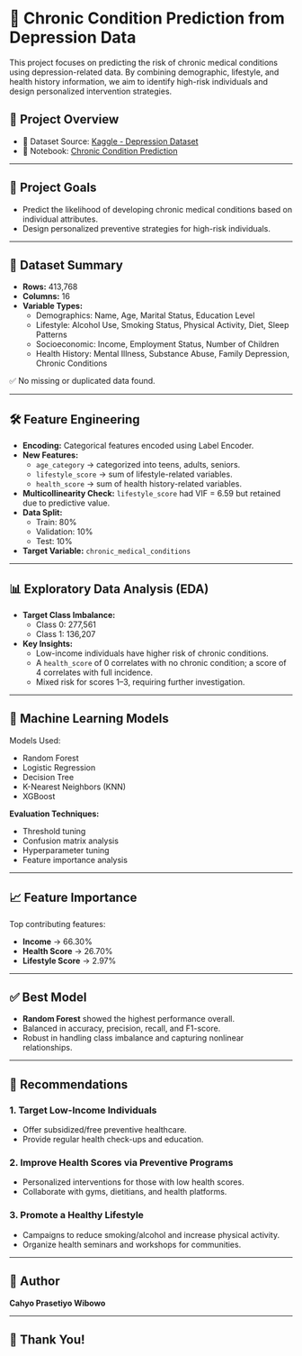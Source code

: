 # 🧠 Chronic Condition Prediction from Depression Data

This project focuses on predicting the risk of chronic medical conditions using depression-related data. By combining demographic, lifestyle, and health history information, we aim to identify high-risk individuals and design personalized intervention strategies.

## 📌 Project Overview

- 📂 Dataset Source: [Kaggle - Depression Dataset](https://www.kaggle.com/datasets/anthonytherrien/depression-dataset/data)
- 📓 Notebook: [Chronic Condition Prediction](https://github.com/Cahyopw15/CahyoPrasetiyoWibowo-Project-Portfolio/blob/main/Project%20Data%20Science/Chronic%20Condition%20Prediction/Notebook/Notebook%20Depresion%20Classifcation.ipynb)

---

## 🎯 Project Goals

- Predict the likelihood of developing chronic medical conditions based on individual attributes.
- Design personalized preventive strategies for high-risk individuals.

---

## 🧠 Dataset Summary

- **Rows:** 413,768
- **Columns:** 16
- **Variable Types:**
  - Demographics: Name, Age, Marital Status, Education Level
  - Lifestyle: Alcohol Use, Smoking Status, Physical Activity, Diet, Sleep Patterns
  - Socioeconomic: Income, Employment Status, Number of Children
  - Health History: Mental Illness, Substance Abuse, Family Depression, Chronic Conditions

✅ No missing or duplicated data found.

---

## 🛠 Feature Engineering

- **Encoding:** Categorical features encoded using Label Encoder.
- **New Features:**
  - `age_category` → categorized into teens, adults, seniors.
  - `lifestyle_score` → sum of lifestyle-related variables.
  - `health_score` → sum of health history-related variables.
- **Multicollinearity Check:** `lifestyle_score` had VIF = 6.59 but retained due to predictive value.
- **Data Split:** 
  - Train: 80%
  - Validation: 10%
  - Test: 10%
- **Target Variable:** `chronic_medical_conditions`

---

## 📊 Exploratory Data Analysis (EDA)

- **Target Class Imbalance:**  
  - Class 0: 277,561  
  - Class 1: 136,207
- **Key Insights:**
  - Low-income individuals have higher risk of chronic conditions.
  - A `health_score` of 0 correlates with no chronic condition; a score of 4 correlates with full incidence.
  - Mixed risk for scores 1–3, requiring further investigation.

---

## 🤖 Machine Learning Models

Models Used:
- Random Forest
- Logistic Regression
- Decision Tree
- K-Nearest Neighbors (KNN)
- XGBoost

**Evaluation Techniques:**
- Threshold tuning
- Confusion matrix analysis
- Hyperparameter tuning
- Feature importance analysis

---

## 📈 Feature Importance

Top contributing features:
- **Income** → 66.30%
- **Health Score** → 26.70%
- **Lifestyle Score** → 2.97%

---

## ✅ Best Model

- **Random Forest** showed the highest performance overall.
- Balanced in accuracy, precision, recall, and F1-score.
- Robust in handling class imbalance and capturing nonlinear relationships.

---

## 📌 Recommendations

### 1. Target Low-Income Individuals
- Offer subsidized/free preventive healthcare.
- Provide regular health check-ups and education.

### 2. Improve Health Scores via Preventive Programs
- Personalized interventions for those with low health scores.
- Collaborate with gyms, dietitians, and health platforms.

### 3. Promote a Healthy Lifestyle
- Campaigns to reduce smoking/alcohol and increase physical activity.
- Organize health seminars and workshops for communities.

---

## 👤 Author

**Cahyo Prasetiyo Wibowo**

---

## 🙏 Thank You!
